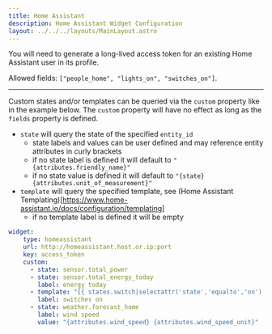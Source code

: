 ```yaml
---
title: Home Assistant
description: Home Assistant Widget Configuration
layout: ../../../layouts/MainLayout.astro
---
```


You will need to generate a long-lived access token for an existing Home Assistant user in its profile.

Allowed fields: `["people_home", "lights_on", "switches_on"]`.

---

Custom states and/or templates can be queried via the `custom` property like in the example below.
The `custom` property will have no effect as long as the `fields` property is defined.

+ `state` will query the state of the specified `entity_id`
  - state labels and values can be user defined and may reference entity attributes in curly brackets
  - if no state label is defined it will default to `"{attributes.friendly_name}"`
  - if no state value is defined it will default to `"{state} {attributes.unit_of_measurement}"`
+ `template` will query the specified template, see (Home Assistant Templating)[https://www.home-assistant.io/docs/configuration/templating]
  - if no template label is defined it will be empty

```yaml
widget:
    type: homeassistant
    url: http://homeassistant.host.or.ip:port
    key: access_token
    custom:
      - state: sensor.total_power
      - state: sensor.total_energy_today
        label: energy today
      - template: "{{ states.switch|selectattr('state','equalto','on')|list|length }}"
        label: switches on
      - state: weather.forecast_home
        label: wind speed
        value: "{attributes.wind_speed} {attributes.wind_speed_unit}"
```


